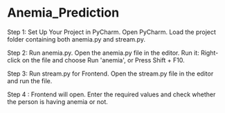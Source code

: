 # Anemia_Prediction
Step 1: Set Up Your Project in PyCharm.
Open PyCharm.
Load the project folder containing both anemia.py and stream.py.

Step 2: Run anemia.py.
Open the anemia.py file in the editor.
Run it:
Right-click on the file and choose Run 'anemia', or
Press Shift + F10.

Step 3: Run stream.py for Frontend.
Open the stream.py file in the editor and run the file.

Step 4 : Frontend will open.
Enter the required values and check whether the person is having anemia or not.
